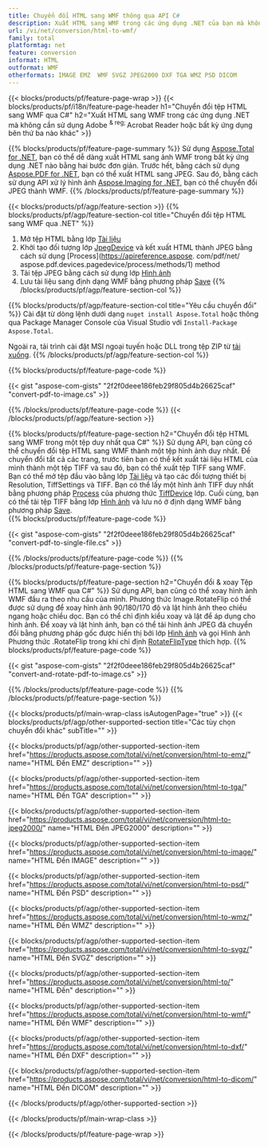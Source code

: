 ```yaml
---
title: Chuyển đổi HTML sang WMF thông qua API C#
description: Xuất HTML sang WMF trong các ứng dụng .NET của bạn mà không cần sử dụng bất kỳ ứng dụng nào của bên thứ ba
url: /vi/net/conversion/html-to-wmf/
family: total
platformtag: net
feature: conversion
informat: HTML
outformat: WMF
otherformats: IMAGE EMZ  WMF SVGZ JPEG2000 DXF TGA WMZ PSD DICOM
---
```

{{< blocks/products/pf/feature-page-wrap >}}
{{< blocks/products/pf/i18n/feature-page-header h1="Chuyển đổi tệp HTML sang WMF qua C#" h2="Xuất HTML sang WMF trong các ứng dụng .NET mà không cần sử dụng Adobe <sup> & reg; </sup> Acrobat Reader hoặc bất kỳ ứng dụng bên thứ ba nào khác" >}}

{{% blocks/products/pf/feature-page-summary %}}
Sử dụng [Aspose.Total for .NET](https://products.aspose.com/total/net/), bạn có thể dễ dàng xuất HTML sang ảnh WMF trong bất kỳ ứng dụng .NET nào bằng hai bước đơn giản. Trước hết, bằng cách sử dụng [Aspose.PDF for .NET](https://products.aspose.com/pdf/net/), bạn có thể xuất HTML sang JPEG. Sau đó, bằng cách sử dụng API xử lý hình ảnh [Aspose.Imaging for .NET](https://products.aspose.com/imaging/net/), bạn có thể chuyển đổi JPEG thành WMF.
{{% /blocks/products/pf/feature-page-summary  %}}

{{< blocks/products/pf/agp/feature-section >}}
{{% blocks/products/pf/agp/feature-section-col title="Chuyển đổi tệp HTML sang WMF qua .NET" %}}
1. Mở tệp HTML bằng lớp [Tài liệu](https://apireference.aspose.com/pdf/net/aspose.pdf/document)
2. Khởi tạo đối tượng lớp [JpegDevice](https://apireference.aspose.com/pdf/net/aspose.pdf.devices/jpegdevice) và kết xuất HTML thành JPEG bằng cách sử dụng [Process](https://apireference.aspose. com/pdf/net/ aspose.pdf.devices.pagedevice/process/methods/1) method
3. Tải tệp JPEG bằng cách sử dụng lớp [Hình ảnh](https://apireference.aspose.com/imaging/net/aspose.imaging/image)
4. Lưu tài liệu sang định dạng WMF bằng phương pháp [Save](https://apireference.aspose.com/imaging/net/aspose.imaging.image/save/methods/4)
{{% /blocks/products/pf/agp/feature-section-col %}}

{{% blocks/products/pf/agp/feature-section-col title="Yêu cầu chuyển đổi" %}}
Cài đặt từ dòng lệnh dưới dạng ```nuget install Aspose.Total``` hoặc thông qua Package Manager Console của Visual Studio với ```Install-Package Aspose.Total```.

Ngoài ra, tải trình cài đặt MSI ngoại tuyến hoặc DLL trong tệp ZIP từ [tải xuống](https://downloads.aspose.com/total/net).
{{% /blocks/products/pf/agp/feature-section-col %}}

{{% blocks/products/pf/feature-page-code %}}

{{< gist "aspose-com-gists" "2f2f0deee186feb29f805d4b26625caf" "convert-pdf-to-image.cs" >}}


{{% /blocks/products/pf/feature-page-code %}}
{{< /blocks/products/pf/agp/feature-section >}}

{{% blocks/products/pf/feature-page-section  h2="Chuyển đổi tệp HTML sang WMF trong một tệp duy nhất qua C#" %}}
Sử dụng API, bạn cũng có thể chuyển đổi tệp HTML sang WMF thành một tệp hình ảnh duy nhất. Để chuyển đổi tất cả các trang, trước tiên bạn có thể kết xuất tài liệu HTML của mình thành một tệp TIFF và sau đó, bạn có thể xuất tệp TIFF sang WMF. Bạn có thể mở tệp đầu vào bằng lớp [Tài liệu](https://apireference.aspose.com/pdf/net/aspose.pdf/document) và tạo các đối tượng thiết bị Resolution, TiffSettings và TIFF. Bạn có thể lấy một hình ảnh TIFF duy nhất bằng phương pháp [Process](https://apireference.aspose.com/pdf/net/aspose.pdf.devices.documentdevice/process/methods/3) của phương thức [TiffDevice](https://apireference.aspose.com/pdf/net/aspose.pdf.devices/tiffdevice) lớp. Cuối cùng, bạn có thể tải tệp TIFF bằng lớp [Hình ảnh](https://apireference.aspose.com/imaging/net/aspose.imaging/image)
và lưu nó ở định dạng WMF bằng phương pháp [Save](https://apireference.aspose.com/imaging/net/aspose.imaging.image/save/methods/4).  
{{% blocks/products/pf/feature-page-code %}}

{{< gist "aspose-com-gists" "2f2f0deee186feb29f805d4b26625caf" "convert-pdf-to-single-file.cs" >}}

{{% /blocks/products/pf/feature-page-code  %}}
{{% /blocks/products/pf/feature-page-section %}}

{{% blocks/products/pf/feature-page-section  h2="Chuyển đổi & xoay Tệp HTML sang WMF qua C#" %}}
Sử dụng API, bạn cũng có thể xoay hình ảnh WMF đầu ra theo nhu cầu của mình. Phương thức Image.RotateFlip có thể được sử dụng để xoay hình ảnh 90/180/170 độ và lật hình ảnh theo chiều ngang hoặc chiều dọc. Bạn có thể chỉ định kiểu xoay và lật để áp dụng cho hình ảnh. Để xoay và lật hình ảnh, bạn có thể tải hình ảnh JPEG đã chuyển đổi bằng phương pháp gốc được hiển thị bởi lớp [Hình ảnh](https://apireference.aspose.com/imaging/net/aspose.imaging/image) và gọi Hình ảnh Phương thức .RotateFlip trong khi chỉ định [RotateFlipType](https://apireference.aspose.com/imaging/net/aspose.imaging/rotatefliptype) thích hợp. 
{{% blocks/products/pf/feature-page-code %}}

{{< gist "aspose-com-gists" "2f2f0deee186feb29f805d4b26625caf" "convert-and-rotate-pdf-to-image.cs" >}}

{{% /blocks/products/pf/feature-page-code  %}}
{{% /blocks/products/pf/feature-page-section %}}

{{< blocks/products/pf/main-wrap-class isAutogenPage="true" >}}
{{< blocks/products/pf/agp/other-supported-section title="Các tùy chọn chuyển đổi khác" subTitle="" >}}

{{< blocks/products/pf/agp/other-supported-section-item href="https://products.aspose.com/total/vi/net/conversion/html-to-emz/" name="HTML Đến EMZ" description="" >}}

{{< blocks/products/pf/agp/other-supported-section-item href="https://products.aspose.com/total/vi/net/conversion/html-to-tga/" name="HTML Đến TGA" description="" >}}

{{< blocks/products/pf/agp/other-supported-section-item href="https://products.aspose.com/total/vi/net/conversion/html-to-jpeg2000/" name="HTML Đến JPEG2000" description="" >}}

{{< blocks/products/pf/agp/other-supported-section-item href="https://products.aspose.com/total/vi/net/conversion/html-to-image/" name="HTML Đến IMAGE" description="" >}}

{{< blocks/products/pf/agp/other-supported-section-item href="https://products.aspose.com/total/vi/net/conversion/html-to-psd/" name="HTML Đến PSD" description="" >}}

{{< blocks/products/pf/agp/other-supported-section-item href="https://products.aspose.com/total/vi/net/conversion/html-to-wmz/" name="HTML Đến WMZ" description="" >}}

{{< blocks/products/pf/agp/other-supported-section-item href="https://products.aspose.com/total/vi/net/conversion/html-to-svgz/" name="HTML Đến SVGZ" description="" >}}

{{< blocks/products/pf/agp/other-supported-section-item href="https://products.aspose.com/total/vi/net/conversion/html-to/" name="HTML Đến" description="" >}}

{{< blocks/products/pf/agp/other-supported-section-item href="https://products.aspose.com/total/vi/net/conversion/html-to-wmf/" name="HTML Đến WMF" description="" >}}

{{< blocks/products/pf/agp/other-supported-section-item href="https://products.aspose.com/total/vi/net/conversion/html-to-dxf/" name="HTML Đến DXF" description="" >}}

{{< blocks/products/pf/agp/other-supported-section-item href="https://products.aspose.com/total/vi/net/conversion/html-to-dicom/" name="HTML Đến DICOM" description="" >}}



{{< /blocks/products/pf/agp/other-supported-section >}}

{{< /blocks/products/pf/main-wrap-class >}}

{{< /blocks/products/pf/feature-page-wrap >}}